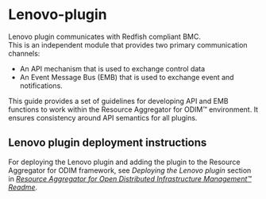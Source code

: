 # Lenovo-plugin

Lenovo plugin communicates with Redfish compliant BMC.  
This is an independent module that provides two primary communication channels:  

- An API mechanism that is used to exchange control data  
- An Event Message Bus (EMB) that is used to exchange event and notifications.


This guide provides a set of guidelines for developing API and EMB functions to work within the Resource Aggregator for ODIM™ environment. It ensures consistency around API semantics for all plugins.



## Lenovo plugin deployment instructions

For deploying the Lenovo plugin and adding the plugin to the Resource Aggregator for ODIM framework, see *Deploying the Lenovo plugin* section in *[Resource Aggregator for Open Distributed Infrastructure Management™ Readme](https://github.com/ODIM-Project/ODIM/blob/development/README.md)*.

